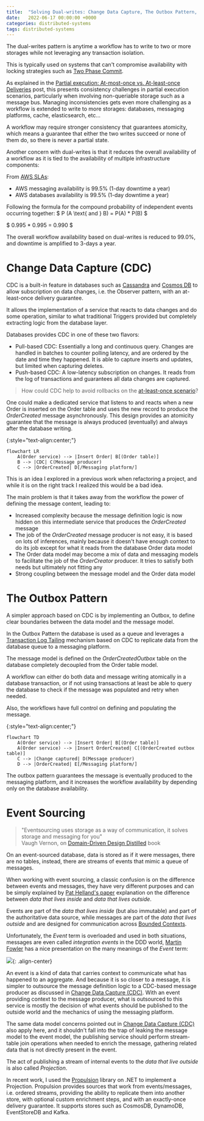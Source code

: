 ```yaml
---
title:  "Solving Dual-writes: Change Data Capture, The Outbox Pattern, and Event Sourcing"
date:   2022-06-17 00:00:00 +0000
categories: distributed-systems
tags: distributed-systems
---
```


The dual-writes pattern is anytime a workflow has to write to two or more storages while not leveraging any transaction isolation.

This is typically used on systems that can't compromise availability with locking strategies such as [Two Phase Commit][two-phase-commit].

As explained in the [Partial execution: At-most-once vs. At-least-once Deliveries][partial-execution-article] post, this presents consistency challenges in partial execution scenarios, particularly when involving non-queriable storage such as a message bus.
Managing inconsistencies gets even more challenging as a workflow is extended to write to more storages: databases, messaging platforms, cache, elasticsearch, etc...

A workflow may require stronger consistency that guarantees atomicity, which means a guarantee that either the two writes succeed or none of them do, so there is never a partial state.

Another concern with dual-writes is that it reduces the overall availability of a workflow as it is tied to the availability of multiple infrastructure components:

From [AWS SLAs][aws-slas]:
- AWS messaging availability is 99.5% (1-day downtime a year)
- AWS databases availability is 99.5% (1-day downtime a year)

Following the formula for the compound probability of independent events occurring together:
$ P (A \text{ and } B) = P(A) * P(B) $

$ 0.995 * 0.995 = 0.990 $

The overall workflow availability based on dual-writes is reduced to 99.0%, and downtime is amplified to 3-days a year.

# Change Data Capture (CDC)

CDC is a built-in feature in databases such as [Cassandra][cassandra-cdc] and [Cosmos DB][cosmos-cdc] to allow subscription on data changes, i.e. the Observer pattern, with an at-least-once delivery guarantee.

It allows the implementation of a service that reacts to data changes and do some operation, similar to what traditional Triggers provided but completely extracting logic from the database layer.

Databases provides CDC in one of these two flavors:
* Pull-based CDC: Essentially a long and continuous query. Changes are handled in batches to counter polling latency, and are ordered by the date and time they happened. It is able to capture inserts and updates, but limited when capturing deletes.
* Push-based CDC: A low-latency subscription on changes. It reads from the log of transactions and guarantees all data changes are captured.

> How could CDC help to avoid rollbacks on the [at-least-once scenario][article-part-1-rollback]?

One could make a dedicated service that listens to and reacts when a new Order is inserted on the Order table and uses the new record to produce the *OrderCreated* message asynchronously.
This design provides an atomicity guarantee that the message is always produced (eventually) and always after the database writing.

{:style="text-align:center;"}
```mermaid!
flowchart LR
    A(Order service) --> |Insert Order| B[(Order table)]
    B --> |CDC| C(Message producer)
    C --> |OrderCreated| D[/Messaging platform/]
```

This is an idea I explored in a previous work when refactoring a project, and while it is on the right track I realized this would be a bad idea.

The main problem is that it takes away from the workflow the power of defining the message content, leading to:
* Increased complexity because the message definition logic is now hidden on this intermediate service that produces the *OrderCreated* message
* The job of the *OrderCreated* message producer is not easy, it is based on lots of inferences, mainly because it doesn't have enough context to do its job except for what it reads from the database Order data model
* The Order data model may become a mix of data and messaging models to facilitate the job of the *OrderCreator* producer. It tries to satisfy both needs but ultimately not fitting any
* Strong coupling between the message model and the Order data model

# The Outbox Pattern

A simpler approach based on CDC is by implementing an Outbox, to define clear boundaries between the data model and the message model.

In the Outbox Pattern the database is used as a queue and leverages a [Transaction Log Tailing][transaction-log-tailling] mechanism based on CDC to replicate data from the database queue to a messaging platform.

The message model is defined on the *OrderCreatedOutbox* table on the database completely decoupled from the Order table model.

A workflow can either do both data and message writing atomically in a database transaction, or if not using transactions at least be able to query the database to check if the message was populated and retry when needed.

Also, the workflows have full control on defining and populating the message.

{:style="text-align:center;"}
```mermaid!
flowchart TD
    A(Order service) --> |Insert Order| B[(Order table)]
    A(Order service) --> |Insert OrderCreated| C[(OrderCreated outbox table)]
    C --> |Change captured| D(Message producer)
    D --> |OrderCreated| E[/Messaging platform/]
```

The outbox pattern guarantees the message is eventually produced to the messaging platform, and it increases the workflow availability by depending only on the database availability.

# Event Sourcing

> "Eventsourcing uses storage as a way of communication, it solves storage and messaging for you" <br/>Vaugh Vernon, on [Domain-Driven Design Distilled][domain-driven-distilled-book] book

On an event-sourced database, data is stored as if it were messages, there are no tables, instead, there are streams of events that mimic a queue of messages.

When working with event sourcing, a classic confusion is on the difference between events and messages, they have very different purposes and can be simply explained by [Pat Helland's paper][pat-helland-paper] explanation on the difference between *data that lives inside* and *data that lives outside*.

Events are part of the *data that lives inside* (but also immutable) and part of the authoritative data source, while messages are part of the *data that lives outside* and are designed for communication across [Bounded Contexts][bounded-contexts].

Unfortunately, the *Event* term is overloaded and used in both situations, messages are even called *integration events* in the DDD world,
[Martin Fowler][martin-fowler-twitter] has a nice presentation on the many meanings of the *Event* term:

![](https://www.youtube.com/watch?v=STKCRSUsyP0&width=400&height=250){: .align-center}

An event is a kind of data that carries context to communicate what has happened to an aggregate.
And because it is so closer to a message, it is simpler to outsource the message definition logic to a CDC-based message producer as discussed in [Change Data Capture (CDC)](#change-data-capture-cdc).
With an event providing context to the message producer, what is outsourced to this service is mostly the decision of what events should be published to the outside world and the mechanics of using the messaging platform.

The same data model concerns pointed out in [Change Data Capture (CDC)](#change-data-capture-cdc) also apply here, and it shouldn't fall into the trap of leaking the message model to the event model,
the publishing service should perform stream-table join operations when needed to enrich the message, gathering related data that is not directly present in the event.

The act of publishing a stream of internal events to the *data that live outside* is also called *Projection*.

In recent work, I used the [Propulsion][propulsion] library on .NET to implement a Projection.
Propulsion provides sources that work from events/messages, i.e. ordered streams, providing the ability to replicate them into another store, with optional custom enrichment steps, and with an exactly-once delivery guarantee. It supports stores such as CosmosDB, DynamoDB, EventStoreDB and Kafka.

[two-phase-commit]: https://martinfowler.com/articles/patterns-of-distributed-systems/two-phase-commit.html
[partial-execution-article]: ../../../2022/06/16/partial-execution-at-most-once-vs-at-least_once-deliveries.html
[aws-slas]: https://aws.amazon.com/legal/service-level-agreements/
[cassandra-cdc]: https://cassandra.apache.org/doc/latest/cassandra/operating/cdc.html
[cosmos-cdc]: https://docs.microsoft.com/en-us/azure/cosmos-db/sql/change-feed-processor
[article-part-1-rollback]: ../../../2022/06/16/partial-execution-at-most-once-vs-at-least_once-deliveries.html#at-least-once-delivery
[transaction-log-tailling]: https://microservices.io/patterns/data/transaction-log-tailing.html
[domain-driven-distilled-book]: https://www.goodreads.com/en/book/show/28602719-domain-driven-design-distilled
[pat-helland-paper]: https://queue.acm.org/detail.cfm?id=3415014
[bounded-contexts]: https://martinfowler.com/bliki/BoundedContext.html
[martin-fowler-twitter]: https://twitter.com/martinfowler
[propulsion]: https://github.com/jet/propulsion